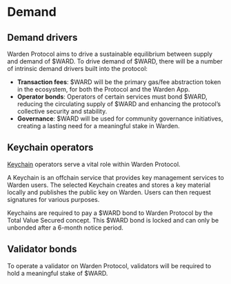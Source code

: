 ﻿---
sidebar_position: 3
---

# Demand

## Demand drivers

Warden Protocol aims to drive a sustainable equilibrium between supply and demand of $WARD. To drive demand of $WARD, there will be a number of intrinsic demand drivers built into the protocol: 

- **Transaction fees**: $WARD will be the primary gas/fee abstraction token in the ecosystem, for both the Protocol and the Warden App.
- **Operator bonds**: Operators of certain services must bond $WARD, reducing the circulating supply of $WARD and enhancing the protocol’s collective security and stability.
- **Governance**: $WARD will be used for community governance initiatives, creating a lasting need for a meaningful stake in Warden.

## Keychain operators

[Keychain](/learn/glossary#keychain) operators serve a vital role within Warden Protocol.

A Keychain is an offchain service that provides key management services to Warden users. The selected Keychain creates and stores a key material locally and publishes the public key on Warden. Users can then request signatures for various purposes. 

Keychains are required to pay a $WARD bond to Warden Protocol by the Total Value Secured concept. This $WARD bond is locked and can only be unbonded after a 6-month notice period.

## Validator bonds

To operate a validator on Warden Protocol, validators will be required to hold a meaningful stake of $WARD.
